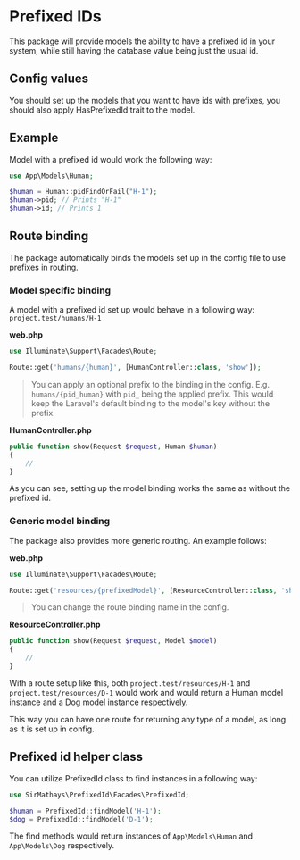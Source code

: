 # Prefixed IDs

This package will provide models the ability to have a prefixed id in your system, while
still having the database value being just the usual id.

## Config values

You should set up the models that you want to have ids with prefixes, you should also apply
HasPrefixedId trait to the model.

## Example

Model with a prefixed id would work the following way:

```php
use App\Models\Human;

$human = Human::pidFindOrFail("H-1");
$human->pid; // Prints "H-1"
$human->id; // Prints 1
```

## Route binding

The package automatically binds the models set up in the config file to use prefixes in routing.

### Model specific binding

A model with a prefixed id set up would behave in a following way: `project.test/humans/H-1`

**web.php**

```php
use Illuminate\Support\Facades\Route;

Route::get('humans/{human}', [HumanController::class, 'show']);
```

> You can apply an optional prefix to the binding in the config. E.g. `humans/{pid_human}` with `pid_` being
> the applied prefix. This would keep the Laravel's default binding to the model's key without the prefix.

**HumanController.php**

```php
public function show(Request $request, Human $human)
{
    // 
}
```

As you can see, setting up the model binding works the same as without the prefixed id.

### Generic model binding

The package also provides more generic routing. An example follows:

**web.php**

```php
use Illuminate\Support\Facades\Route;

Route::get('resources/{prefixedModel}', [ResourceController::class, 'show']);
```

> You can change the route binding name in the config.

**ResourceController.php**

```php
public function show(Request $request, Model $model)
{
    //
}
```

With a route setup like this, both `project.test/resources/H-1` and `project.test/resources/D-1` would work and 
would return a Human model instance and a Dog model instance respectively.

This way you can have one route for returning any type of a model, as long as it is
set up in config.

## Prefixed id helper class

You can utilize PrefixedId class to find instances in a following way:

```php
use SirMathays\PrefixedId\Facades\PrefixedId;

$human = PrefixedId::findModel('H-1');
$dog = PrefixedId::findModel('D-1');
```

The find methods would return instances of `App\Models\Human` and `App\Models\Dog` respectively.
